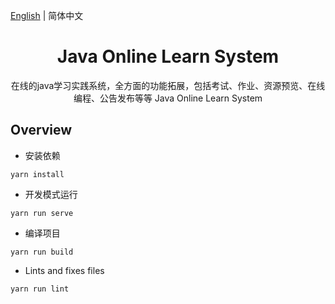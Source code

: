 [English](./README.md) | 简体中文

<h1 align="center">Java Online Learn System</h1>

<div align="center">
在线的java学习实践系统，全方面的功能拓展，包括考试、作业、资源预览、在线编程、公告发布等等 <a>Java Online Learn System</a>
</div>

Overview
----


- 安装依赖
```
yarn install
```

- 开发模式运行
```
yarn run serve
```

- 编译项目
```
yarn run build
```

- Lints and fixes files
```
yarn run lint
```

